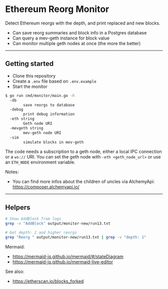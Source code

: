 # Ethereum Reorg Monitor

Detect Ethereum reorgs with the depth, and print replaced and new blocks.

* Can save reorg summaries and block info in a Postgres database
* Can query a mev-geth instance for block value
* Can monitor multiple geth nodes at once (the more the better)

---

## Getting started

* Clone this repository
* Create a `.env` file based on `.env.example`
* Start the monitor


```bash
$ go run cmd/monitor/main.go -h
  -db
        save reorgs to database
  -debug
        print debug information
  -eth string
        Geth node URI
  -mevgeth string
        mev-geth node URI
  -sim
        simulate blocks in mev-geth
```

The code needs a subscription to a geth node, either a local IPC connection or a `ws://` URI.
You can set the geth node with `-eth <geth_node_url>` or use an `ETH_NODE` environment variable.

Notes: 

* You can find more infos about the children of uncles via AlchemyApi: https://composer.alchemyapi.io/

---

## Helpers

```bash
# Show AddBlock from logs
grep -v "AddBlock" output/monitor-new/run13.txt 

# Get depth: 2 and higher reorgs
grep "Reorg " output/monitor-new/run13.txt | grep -v "depth: 1"
```

Mermaid:

* https://mermaid-js.github.io/mermaid/#/stateDiagram
* https://mermaid-js.github.io/mermaid-live-editor


See also:

* https://etherscan.io/blocks_forked
